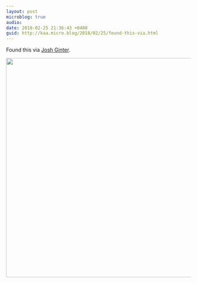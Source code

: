 ```yaml
---
layout: post
microblog: true
audio: 
date: 2018-02-25 21:36:43 +0400
guid: http://kaa.micro.blog/2018/02/25/found-this-via.html
---
```

Found this via [Josh Ginter](https://thenewsprint.co/2018/02/25/sunday-edition-022518/). 

<img src="http://www.kaa.bz/uploads/2018/adb6adc0e5.jpg" width="600" height="600" />
